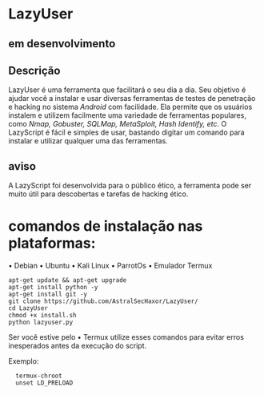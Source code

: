 # LazyUser

## em desenvolvimento


## Descrição
LazyUser é uma ferramenta que facilitará o seu dia a dia. Seu objetivo é ajudar você a instalar e usar diversas ferramentas de testes de penetração e hacking no sistema *Android* com facilidade. Ela permite que os usuários instalem e utilizem facilmente uma variedade de ferramentas populares, como *Nmap, Gobuster, SQLMap, MetaSploit, Hash Identify, etc*. 
O LazyScript é fácil e simples de usar, bastando digitar um comando para instalar e utilizar qualquer uma das ferramentas.
## aviso
A LazyScript foi desenvolvida para o público ético, a ferramenta pode ser muito útil para descobertas e tarefas de hacking ético. 

# comandos de instalação nas plataformas:
• Debian
• Ubuntu
• Kali Linux
• ParrotOs
• Emulador Termux
```
apt-get update && apt-get upgrade
apt-get install python -y
apt-get install git -y
git clone https://github.com/AstralSecHaxor/LazyUser/
cd LazyUser
chmod +x install.sh
python lazyuser.py
```
 Ser você estive pelo • Termux 
 utilize esses comandos para evitar erros inesperados antes da execução do script.
 
 Exemplo:
```      
  termux-chroot
  unset LD_PRELOAD 
```
